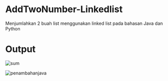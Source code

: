 # AddTwoNumber-Linkedlist

Menjumlahkan 2 buah list menggunakan linked list pada bahasan Java dan Python

# Output

![sum](https://user-images.githubusercontent.com/52452132/100353086-9150a400-3020-11eb-8543-4c12127a644f.png)

![penambahanjava](https://user-images.githubusercontent.com/52452132/100353186-b9d89e00-3020-11eb-8e81-8eebcd2a89d5.png)
